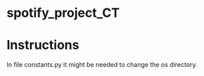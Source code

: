 # spotify_project_CT

# Instructions
In file constants.py it might be needed to change the os directory.